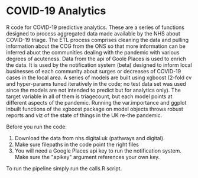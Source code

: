 # COVID-19 Analytics
R code for COVID-19 predictive analytics.
These are a series of functions designed to process aggregated data made available by the NHS about COVID-19 triage.
The ETL process comprises cleaning the data and pulling information about the CCG from the ONS so that more information can be inferred abuot the communities dealing with the pandemic with various degrees of acuteness. 
Data from the api of Goole Places is used to enrich the data. It is used by the notification system (beta) designed to inform local businesses of each community about surges or decreases of COVID-19 cases in the local area. 
A series of models are built using xgboost (2-fold cv and hyper-params tuned iteratively in the code; no test data set was used since the models are not intended to predict but for analytics only). The target variable in all of them is triagecount, but each model points at different aspects of the pandemic. Running the var.importance and ggplot inbuilt functions of the xgboost package on model objects throws robust reports and viz of the state of things in the UK re-the pandemic. 

Before you run the code:
1) Download the data from nhs.digital.uk (pathways and digital).
2) Make sure filepaths in the code point the right files
3) You will need a Google Places api key to run the notification system. Make sure the "apikey" argument references your own key.

To run the pipeline simply run the calls.R script.
